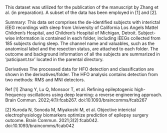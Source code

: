 This dataset was utilized for the publication of the manuscript by Zhang et al. (in preparation). A subset of the data has been employed in [1] and [2].

Summary:
This data set comprises the de-identified subjects with interictal iEEG recordings with sleep from University of California Los Angels Mattel Children’s Hospital, and Children’s Hospital of Michigan, Detroit. 
Subject-wise information is contained in each folder, including iEEGs collected from 185 subjects during sleep. The channel name and valuables, such as the anatomical label and the resection status, are attached to each folder. The outcome and background information of all the subjects are summarized in ‘paticipant.tsv’ located in the parental directory.

Derivatives
The processed data for HFO detection and classification are shown in the derivatives/folder. The HFO analysis contains detection from two methods: RMS and MNI detectors.


Ref 
[1] Zhang Y, Lu Q, Monsoor T, et al. Refining epileptogenic high-frequency oscillations using deep learning: a reverse engineering approach. Brain Commun. 2022;4(1):fcab267. doi:10.1093/braincomms/fcab267

[2] Kuroda N, Sonoda M, Miyakoshi M, et al. Objective interictal electrophysiology biomarkers optimize prediction of epilepsy surgery outcome. Brain Commun. 2021;3(2):fcab042. doi:10.1093/braincomms/fcab042
